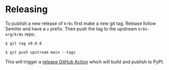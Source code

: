 # Releasing

To publish a new release of `kr8s` first make a new git tag. Release follow SemVer and have a `v` prefix. Then push the tag to the upstream `kr8s-org/kr8s` repo.

```console
$ git tag v0.0.0

$ git push upstream main --tags

```

This will trigger a [release GitHub Action](https://github.com/kr8s-org/kr8s/blob/main/.github/workflows/release.yaml) which will build and publish to PyPI.

